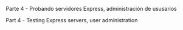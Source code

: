 Parte 4 - Probando servidores Express, administración de ususarios

Part 4 - Testing Express servers, user administration
